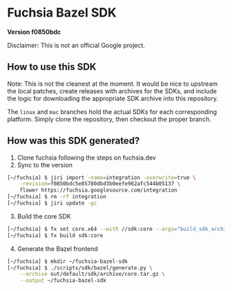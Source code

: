 # Fuchsia Bazel SDK

**Version f0850bdc**

Disclaimer: This is not an official Google project.

## How to use this SDK

Note: This is not the cleanest at the moment. It would be nice to upstream the
local patches, create releases with archives for the SDKs, and include the logic
for downloading the appropriate SDK archive into this repository.

The `linux` and `mac` branches hold the actual SDKs for each corresponding
platform. Simply clone the repository, then checkout the proper branch.

## How was this SDK generated?
1. Clone fuchsia following the steps on fuchsia.dev
2. Sync to the version
```bash
[~/fuchsia] $ jiri import -name=integration -overwrite=true \
    -revision=f0850bdc5e85780dbd3b0eefe962afc544b05137 \
    flower https://fuchsia.googlesource.com/integration
[~/fuchsia] $ rm -rf integration
[~/fuchsia] $ jiri update -gc
```
3. Build the core SDK
```bash
[~/fuchsia] $ fx set core.x64 --with //sdk:core --args="build_sdk_archives=true"
[~/fuchsia] $ fx build sdk:core
```
4. Generate the Bazel frontend
```bash
[~/fuchsia] $ mkdir ~/fuchsia-bazel-sdk
[~/fuchsia] $ ./scripts/sdk/bazel/generate.py \
    --archive out/default/sdk/archive/core.tar.gz \
    --output ~/fuchsia-bazel-sdk
```
